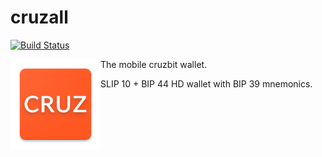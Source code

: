 # cruzall

[![Build Status](https://travis-ci.org/GreenAppers/cruzall.svg?branch=master)](https://travis-ci.org/GreenAppers/cruzall)

<img style="float:left" src="android/app/src/main/res/mipmap-xxhdpi/ic_launcher.png" />

The mobile cruzbit wallet.

SLIP 10 + BIP 44 HD wallet with BIP 39 mnemonics.
